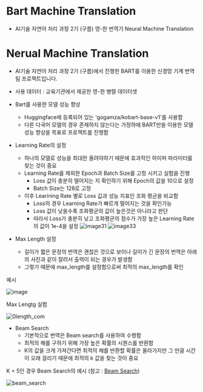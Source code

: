 # Bart Machine Translation
- AI기술 자연어 처리 과정 2기 (구름)
  영-한 번역기 Neural Machine Translation
 
# Nerual Machine Translation
- AI기술 자연어 처리 과정 2기 (구름)에서 진행한 BART를 이용한 신경망 기계 번역 팀 프로젝트입니다.
- 사용 데이터 : 교육기관에서 제공한 영-한 병렬 데이터셋
- Bart를 사용한 모델 성능 향상
  - Huggingface에 등록되어 있는 'gogamza/kobart-base-v1'를 사용함
  - 다른 다국어 모델의 경우 존재하지 않는다는 가정하에 BART만을 이용한 모델 성능 향상을 목표로 프로젝트를 진행함
- Learning Rate의 설정
  - 하나의 모델로 성능을 최대한 올려야하기 때문에 효과적인 하이퍼 파라미터를 찾는 것이 중요
  - Learning Rate를 제외한 Epoch과 Batch Size를 고정 시키고 실험을 진행
      - Loss 값이 충분히 떨어지는 지 확인하기 위해 Epoch의 값을 10으로 설정
      - Batch Size는 128로 고정
  - 이후 Learining Rate 별로 Loss 깂과 성능 지표인 조화 평균을 비교함
    - Loss의 경우 Learning Rate가 빠르게 떨어지는 것을 확인가능
    - Loss 값이 낮을수록 조화평균의 값이 높은것은 아니라고 판단 
    - 따라서 Loss가 충분히 낮고 조화평균의 점수가 가장 높은 Learning Rate의 값이 1e-4을 설정 
   ![image31](https://user-images.githubusercontent.com/89580953/159669713-9cb599b3-13ad-41c3-b1cd-51f1ad7388fb.png)
   ![image33](https://user-images.githubusercontent.com/89580953/159669730-8263e4d0-bfd1-452f-9972-f7d26191359c.png)

- Max Length 설정
  - 길이가 짧은 문장의 번역은 괜찮은 것으로 보이나 길이가 긴 문장의 번역은 아래의 사진과 같이 잘려서 출력이 되는 경우가 발생함
  -  그렇기 때문에 max_length를 설정함으로써 최적의 max_length를 확인

예시

![image](https://user-images.githubusercontent.com/89580953/159667570-336c61d2-3356-4522-b49d-1681d8b94a65.png)

Max Lengtg 실험


![0length_com](https://user-images.githubusercontent.com/89580953/159668918-b7b5982c-7416-410e-9be5-5ca9974b4a26.png)

- Beam Search
  - 기본적으로 번역은 Beam search를 사용하여 수행함
  - 최적의 해를 구하기 위해 가장 높은 확률의 시퀀스를 반환함
  - K의 값을 크게 가져간다면 최적의 해를 반환할 확률은 올라가지만 그 만큼 시간이 오래 걸리기 때문에 최적의 k 값을 찾는 것이 중요

K = 5인 경우 Beam Search의 예시 (참고 : [Beam Search](https://opennmt.net/OpenNMT/translation/beam_search/, "Beam Search link"))

![beam_search](https://user-images.githubusercontent.com/89580953/159671631-a4161a5d-e06e-41d5-bde1-de9006454db7.png)
